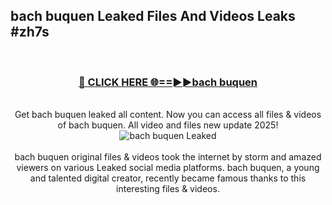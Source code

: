 ## bach buquen Leaked Files And Videos Leaks #zh7s
<br>
<div align="center">
<h3><a href="https://watchclip.my.id/bach buquen" rel="nofollow">🔴 CLICK HERE 🌐==►►bach buquen</a></h3>
<br>
Get bach buquen leaked all content. Now you can access all files & videos of bach buquen. All video and files new update 2025!
<br>
<a href="https://watchclip.my.id/bach buquen" rel="nofollow" data-target="animated-image.originalLink"><img src="https://i.ibb.co.com/WyWwxjT/player-gif2.gif" alt="bach buquen Leaked" style="max-width: 100%; display: inline-block;" data-target="animated-image.originalImage"></a>
<br><br>
bach buquen original files & videos took the internet by storm and amazed viewers on various Leaked social media platforms. bach buquen, a young and talented digital creator, recently became famous thanks to this interesting files & videos.
</div>
<br>